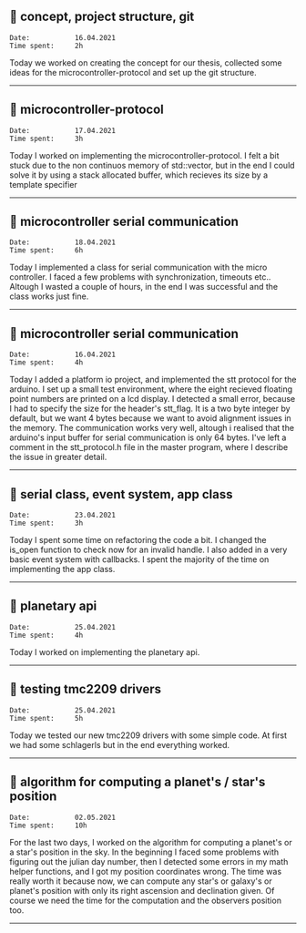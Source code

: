 ## :memo: concept, project structure, git

```
Date:           16.04.2021		
Time spent:     2h 
```
Today we worked on creating the concept for our thesis, collected some ideas for the microcontroller-protocol and set up the git structure.

---

## :memo: microcontroller-protocol

```
Date:           17.04.2021		
Time spent:     3h 
```
Today I worked on implementing the microcontroller-protocol. I felt a bit stuck due to the non continuos memory of std::vector, but in the end I could solve it by using a stack allocated buffer, which recieves its size by a template specifier

---

## :memo: microcontroller serial communication

```
Date:           18.04.2021		
Time spent:     6h 
```
Today I implemented a class for serial communication with the micro controller. I faced a few problems with synchronization, timeouts etc.. Altough I wasted a couple of hours, in the end I was successful and the class works just fine.

---

## :memo: microcontroller serial communication

```
Date:           16.04.2021		
Time spent:     4h 
```
Today I added a platform io project, and implemented the stt protocol for the arduino. I set up a small test environment, where the eight recieved floating point numbers are printed on a lcd  display. I detected a small error, because I had to specify the size for the header's stt_flag. It is a two byte integer by default, but we want 4 bytes because we want to avoid alignment issues in the memory. The communication works very well, altough i realised that the arduino's input buffer for serial communication is only 64 bytes. I've left a comment in the stt_protocol.h file in the master program, where I describe the issue in greater detail.

---

## :memo: serial class, event system, app class

```
Date:           23.04.2021		
Time spent:     3h 
```
Today I spent some time on refactoring the code a bit. I changed the is_open function to check  now for an invalid handle. I also added in a very basic event system with callbacks. I spent the majority of the time on implementing the app class.

---

## :memo: planetary api

```
Date:           25.04.2021		
Time spent:     4h 
```
Today I worked on implementing the planetary api.

---

## :memo: testing tmc2209 drivers

```
Date:           25.04.2021		
Time spent:     5h 
```
Today we tested our new tmc2209 drivers with some simple code. At first we had some schlagerls but in the end everything worked.

---

## :memo: algorithm for computing a planet's / star's position

```
Date:           02.05.2021		
Time spent:     10h
```
For the last two days, I worked on the algorithm for computing a planet's or a star's position in the sky. In the beginning I faced some problems with figuring out the julian day number, then I detected some errors in my math helper functions, and I got my position coordinates wrong. 
The time was really worth it because now, we can compute any star's or galaxy's or planet's position with only its right ascension and declination given. Of course we need the time for the computation and the observers position too. 

---
